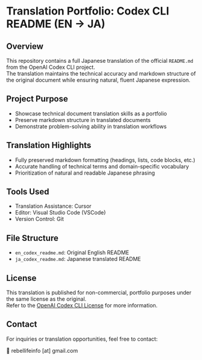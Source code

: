 # Translation Portfolio: Codex CLI README (EN → JA)

## Overview

This repository contains a full Japanese translation of the official `README.md` from the OpenAI Codex CLI project.  
The translation maintains the technical accuracy and markdown structure of the original document while ensuring natural, fluent Japanese expression.

## Project Purpose

- Showcase technical document translation skills as a portfolio
- Preserve markdown structure in translated documents
- Demonstrate problem-solving ability in translation workflows

## Translation Highlights

- Fully preserved markdown formatting (headings, lists, code blocks, etc.)
- Accurate handling of technical terms and domain-specific vocabulary
- Prioritization of natural and readable Japanese phrasing

## Tools Used

- Translation Assistance: Cursor
- Editor: Visual Studio Code (VSCode)
- Version Control: Git

## File Structure

- `en_codex_readme.md`: Original English README
- `ja_codex_readme.md`: Japanese translated README

## License

This translation is published for non-commercial, portfolio purposes under the same license as the original.  
Refer to the [OpenAI Codex CLI License](https://github.com/openai/codex/blob/main/LICENSE) for more information.

## Contact

For inquiries or translation opportunities, feel free to contact:

📧 rebellifeinfo [at] gmail.com
